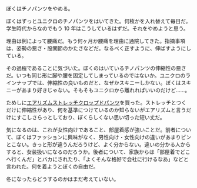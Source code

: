 ぼくはチノパンツをやめる。

ぼくはずっとユニクロのチノパンツをはいてきた。何枚かを入れ替えて毎日だ。学生時代からなのでもう 10 年はこうしているはずだ。それをやめようと思う。

理由は例によって腰痛だ。もう何ヶ月か腰痛を理由に通院してきた。指摘事項は、姿勢の悪さ・股関節のかたさなどだ。なるべく正すように、伸ばすようにしている。

その過程であることに気づいた。ぼくのはいているチノパンツの伸縮性の悪さだ。いつも同じ形に脚や腰を固定してしまっているのではないか。ユニクロのラインナップでは、伸縮性の良いものだと、なぜかスキニーしかない。ぼくはスキニーがあまり好きじゃない。そもそもユニクロから離れればいいのだけど……。

ためしに[エアリズムストレッチクロップドパンツ](http://www.uniqlo.com/jp/store/goods/189858-03)を買った。ストレッチとつくだけに伸縮性があり、何を基準につけているのか知らないがエアリズムと言うだけにすこしさらっとしており、ぼくらしくない思い切った短い丈だ。

気になるのは、これが女性向けであること、部屋着感が強いことだ。前者について、ぼくはファッションに興味がなく、男性向け・女性向けの違いがあまりピンとこない。きっと形が違うんだろうけど、よく分からない。違いの分かる人からすると、女装扱いになるのだろうか。後者について、家族からは「部屋着でどこへ行くんだ」とバカにされたり、「よくそんな格好で会社に行けるなあ」などと言われた。何を着ようとぼくの自由だ。

冬になったらどうするのかはまだ考えていない。
